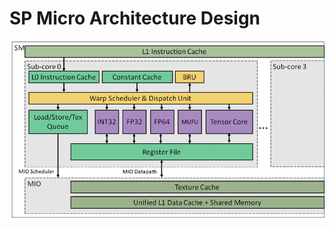 # SP Micro Architecture Design

![mvp v3.0 sp](../../_images/Volta-SM-Sub-core-Architecture-20-Turing-uses-a-similar-architecture-with-different.ppm)
